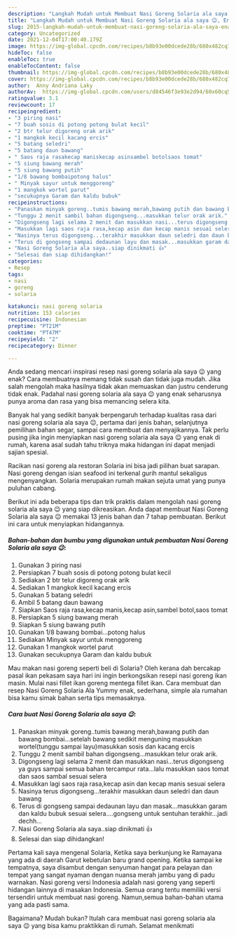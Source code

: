 ```yaml
---
description: "Langkah Mudah untuk Membuat Nasi Goreng Solaria ala saya 😉, Enak Banget"
title: "Langkah Mudah untuk Membuat Nasi Goreng Solaria ala saya 😉, Enak Banget"
slug: 2015-langkah-mudah-untuk-membuat-nasi-goreng-solaria-ala-saya-enak-banget
category: Uncategorized
date: 2021-12-04T17:00:40.179Z
image: https://img-global.cpcdn.com/recipes/b8b93e00dcede28b/680x482cq70/nasi-goreng-solaria-ala-saya-foto-resep-utama.jpg
hideToc: false
enableToc: true
enableTocContent: false
thumbnail: https://img-global.cpcdn.com/recipes/b8b93e00dcede28b/680x482cq70/nasi-goreng-solaria-ala-saya-foto-resep-utama.jpg
cover: https://img-global.cpcdn.com/recipes/b8b93e00dcede28b/680x482cq70/nasi-goreng-solaria-ala-saya-foto-resep-utama.jpg
author:  Anny Andriana Laky
authorAv:  https://img-global.cpcdn.com/users/d84546f3e93e2d94/60x60cq50/avatar.jpg
ratingvalue: 3.1
reviewcount: 17
recipeingredient:
- "3 piring nasi"
- "7 buah sosis di potong potong bulat kecil"
- "2 btr telur digoreng orak arik"
- "1 mangkok kecil kacang ercis"
- "5 batang seledri"
- "5 batang daun bawang"
- " Saos raja rasakecap maniskecap asinsambel botolsaos tomat"
- "5 siung bawang merah"
- "5 siung bawang putih"
- "1/8 bawang bombaipotong halus"
- " Minyak sayur untuk menggoreng"
- "1 mangkok wortel parut"
- "secukupnya Garam dan kaldu bubuk"
recipeinstructions:
- "Panaskan minyak goreng..tumis bawang merah,bawang putih dan bawang bombai...setelah bawang sedikit menguning masukkan wortel(tunggu sampai layu)masukkan sosis dan kacang ercis"
- "Tunggu 2 menit sambil bahan digongseng...masukkan telur orak arik."
- "Digongseng lagi selama 2 menit dan masukkan nasi...terus digongseng ya guys sampai semua bahan tercampur rata...lalu masukkan saos tomat dan saos sambal sesuai selera"
- "Masukkan lagi saos raja rasa,kecap asin dan kecap manis sesuai selera"
- "Nasinya terus digongseng...terakhir masukkan daun seledri dan daun bawang"
- "Terus di gongseng sampai dedaunan layu dan masak...masukkan garam dan kaldu bubuk sesuai selera....gongseng untuk sentuhan terakhir...jadi dechh..."
- "Nasi Goreng Solaria ala saya..siap dinikmati 👍"
- "Selesai dan siap dihidangkan!"
categories:
- Resep
tags:
- nasi
- goreng
- solaria

katakunci: nasi goreng solaria 
nutrition: 153 calories
recipecuisine: Indonesian
preptime: "PT21M"
cooktime: "PT47M"
recipeyield: "2"
recipecategory: Dinner

---
```



Anda sedang mencari inspirasi resep nasi goreng solaria ala saya 😉 yang enak? Cara membuatnya memang tidak susah dan tidak juga mudah. Jika salah mengolah maka hasilnya tidak akan memuaskan dan justru cenderung tidak enak. Padahal nasi goreng solaria ala saya 😉 yang enak seharusnya punya aroma dan rasa yang bisa memancing selera kita.


Banyak hal yang sedikit banyak berpengaruh terhadap kualitas rasa dari nasi goreng solaria ala saya 😉, pertama dari jenis bahan, selanjutnya pemilihan bahan segar, sampai cara membuat dan menyajikannya. Tak perlu pusing jika ingin menyiapkan nasi goreng solaria ala saya 😉 yang enak di rumah, karena asal sudah tahu triknya maka hidangan ini dapat menjadi sajian spesial.

Racikan nasi goreng ala restoran Solaria ini bisa jadi pilihan buat sarapan. Nasi goreng dengan isian seafood ini terkenal gurih mantul sekaligus mengenyangkan. Solaria merupakan rumah makan sejuta umat yang punya puluhan cabang.


Berikut ini ada beberapa tips dan trik praktis dalam mengolah nasi goreng solaria ala saya 😉 yang siap dikreasikan. Anda dapat membuat Nasi Goreng Solaria ala saya 😉 memakai 13 jenis bahan dan 7 tahap pembuatan. Berikut ini cara untuk menyiapkan hidangannya.

<!--inarticleads1-->

##### Bahan-bahan dan bumbu yang digunakan untuk pembuatan Nasi Goreng Solaria ala saya 😉:

1. Gunakan 3 piring nasi
1. Persiapkan 7 buah sosis di potong potong bulat kecil
1. Sediakan 2 btr telur digoreng orak arik
1. Sediakan 1 mangkok kecil kacang ercis
1. Gunakan 5 batang seledri
1. Ambil 5 batang daun bawang
1. Siapkan  Saos raja rasa,kecap manis,kecap asin,sambel botol,saos tomat
1. Persiapkan 5 siung bawang merah
1. Siapkan 5 siung bawang putih
1. Gunakan 1/8 bawang bombai...potong halus
1. Sediakan  Minyak sayur untuk menggoreng
1. Gunakan 1 mangkok wortel parut
1. Gunakan secukupnya Garam dan kaldu bubuk


Mau makan nasi goreng seperti beli di Solaria? Oleh kerana dah bercakap pasal ikan pekasam saya hari ini ingin berkongsikan resepi nasi goreng ikan masin. Mulai nasi fillet ikan goreng mentega fillet ikan. Cara membuat dan resep Nasi Goreng Solaria Ala Yummy enak, sederhana, simple ala rumahan bisa kamu simak bahan serta tips memasaknya. 

<!--inarticleads2-->

##### Cara buat Nasi Goreng Solaria ala saya 😉:

1. Panaskan minyak goreng..tumis bawang merah,bawang putih dan bawang bombai...setelah bawang sedikit menguning masukkan wortel(tunggu sampai layu)masukkan sosis dan kacang ercis
1. Tunggu 2 menit sambil bahan digongseng...masukkan telur orak arik.
1. Digongseng lagi selama 2 menit dan masukkan nasi...terus digongseng ya guys sampai semua bahan tercampur rata...lalu masukkan saos tomat dan saos sambal sesuai selera
1. Masukkan lagi saos raja rasa,kecap asin dan kecap manis sesuai selera
1. Nasinya terus digongseng...terakhir masukkan daun seledri dan daun bawang
1. Terus di gongseng sampai dedaunan layu dan masak...masukkan garam dan kaldu bubuk sesuai selera....gongseng untuk sentuhan terakhir...jadi dechh...
1. Nasi Goreng Solaria ala saya..siap dinikmati 👍
1. Selesai dan siap dihidangkan!

Pertama kali saya mengenal Solaria, Ketika saya berkunjung ke Ramayana yang ada di daerah Garut kebetulan baru grand opening. Ketika sampai ke tempatnya, saya disambut dengan senyuman hangat para pelayan dan tempat yang sangat nyaman dengan nuansa merah jambu yang di padu warnakan. Nasi goreng versi Indonesia adalah nasi goreng yang seperti hidangan lainnya di masakan Indonesia. Semua orang tentu memiliki versi tersendiri untuk membuat nasi goreng. Namun,semua bahan-bahan utama yang ada pasti sama. 

Bagaimana? Mudah bukan? Itulah cara membuat nasi goreng solaria ala saya 😉 yang bisa kamu praktikkan di rumah. Selamat menikmati
